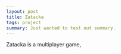 ```yaml
---
layout: post
title: Zatacka
tags: project
summary: Just wanted to test out summary.
---
```


Zatacka is a multiplayer game, 